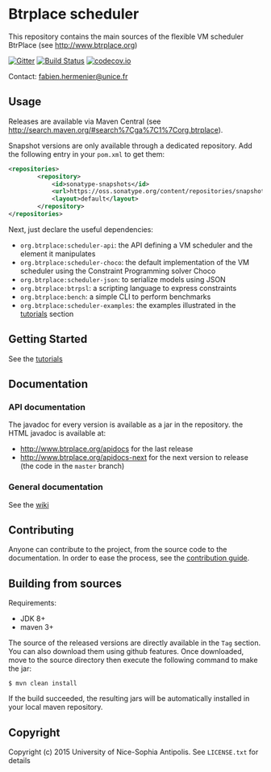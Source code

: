# Btrplace scheduler #

This repository contains the main sources of the flexible VM scheduler BtrPlace (see http://www.btrplace.org)

[![Gitter](https://badges.gitter.im/Join%20Chat.svg)](https://gitter.im/btrplace/chat?utm_source=share-link&utm_medium=link&utm_campaign=share-link) [![Build Status](https://api.travis-ci.org/btrplace/scheduler.svg)](https://travis-ci.org/btrplace/scheduler) [![codecov.io](https://codecov.io/github/btrplace/scheduler/coverage.svg?branch=master)](https://codecov.io/github/btrplace/scheduler?branch=master)

Contact: fabien.hermenier@unice.fr

## Usage ##

Releases are available via Maven Central (see http://search.maven.org/#search%7Cga%7C1%7Corg.btrplace).

Snapshot versions are only available through a dedicated repository.
Add the following entry in your `pom.xml` to get them:

```xml
<repositories>
        <repository>
            <id>sonatype-snapshots</id>
            <url>https://oss.sonatype.org/content/repositories/snapshots</url>
            <layout>default</layout>
        </repository>
</repositories>
```

Next, just declare the useful dependencies:

* `org.btrplace:scheduler-api`: the API defining a VM scheduler and the element it manipulates
* `org.btrplace:scheduler-choco`: the default implementation of the VM scheduler using the Constraint Programming
solver Choco
* `org.btrplace:scheduler-json`: to serialize models using JSON
* `org.btrplace:btrpsl`: a scripting language to express constraints
* `org.btrplace:bench`: a simple CLI to perform benchmarks
* `org.btrplace:scheduler-examples`: the examples illustrated in the [tutorials](https://github.com/btrplace/scheduler/wiki/Tutorials) section

## Getting Started ##

See the [tutorials](https://github.com/btrplace/scheduler/wiki/Tutorials)

## Documentation ##

### API documentation ###

The javadoc for every version is available as a jar in the repository.
the HTML javadoc is available at:

* http://www.btrplace.org/apidocs for the last release
* http://www.btrplace.org/apidocs-next for the next version to release (the code in the `master` branch)

### General documentation ###

See the [wiki](https://github.com/btrplace/scheduler/wiki)

## Contributing ##

Anyone can contribute to the project, from the source code to the documentation.
In order to ease the process, see the [contribution guide](CONTRIBUTING.md).

## Building from sources ##

Requirements:
* JDK 8+
* maven 3+

The source of the released versions are directly available in the `Tag` section.
You can also download them using github features.
Once downloaded, move to the source directory then execute the following command
to make the jar:

    $ mvn clean install

If the build succeeded, the resulting jars will be automatically installed in your local maven repository.


## Copyright ##
Copyright (c) 2015 University of Nice-Sophia Antipolis. See `LICENSE.txt` for details
